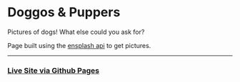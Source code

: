 # **Doggos & Puppers**

Pictures of dogs! What else could you ask for?

Page built using the [ensplash api](https://api.unsplash.com) to get pictures.

________

### [Live Site via Github Pages](https://mattgreenberg.github.io/DFW2_ImageGallery/)